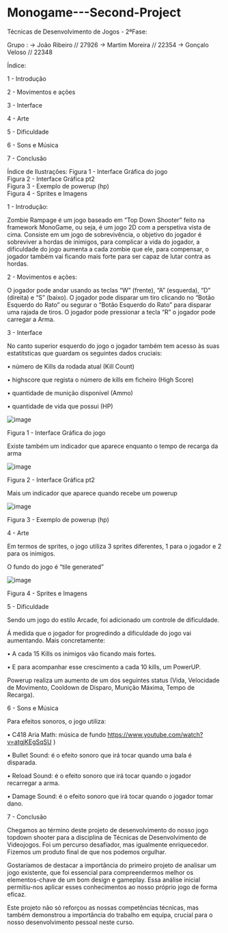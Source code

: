 # Monogame---Second-Project

Técnicas de Desenvolvimento de Jogos - 2ªFase:

Grupo : -> João Ribeiro // 27926 -> Martim Moreira // 22354 -> Gonçalo Veloso // 22348

Índice:

1 - Introdução	

2 - Movimentos e ações	

3 - Interface	

4 - Arte	

5 - Dificuldade	

6 - Sons e Música

7 - Conclusão


Índice de Ilustrações:
Figura 1 - Interface Gráfica do jogo	
Figura 2 - Interface Gráfica pt2	
Figura 3 - Exemplo de powerup (hp)	
Figura 4 - Sprites e Imagens	




1 - Introdução:

Zombie Rampage é um jogo baseado em “Top Down Shooter” feito na framework MonoGame, ou seja, é um jogo 2D com a perspetiva vista de cima. 
Consiste em um jogo de sobrevivência, o objetivo do jogador é sobreviver a hordas de inimigos, para complicar a vida do jogador, a dificuldade do jogo aumenta a cada zombie que ele, para compensar, o jogador também vai ficando mais forte para ser capaz de lutar contra as hordas. 



2 - Movimentos e ações:

O jogador pode andar usando as teclas “W” (frente), “A” (esquerda), “D” (direita) e “S” (baixo).
O jogador pode disparar um tiro clicando no “Botão Esquerdo do Rato” ou segurar o “Botão Esquerdo do Rato” para disparar uma rajada de tiros.
O jogador pode pressionar a tecla “R” o jogador pode carregar a Arma.



3 - Interface

No canto superior esquerdo do jogo o jogador também tem acesso às suas estatitsticas que guardam os seguintes dados cruciais:

•	número de Kills da rodada atual (Kill Count)

•	highscore que regista o número de kills em ficheiro (High Score)

•	quantidade de munição disponível (Ammo)

•	quantidade de vida que possui (HP)

![image](https://github.com/DigitalGameDevTeam/Monogame---Second-Project/assets/148542897/010e769c-c0f5-453d-b6c6-23421ecb4b56)

Figura 1 - Interface Gráfica do jogo

Existe também um indicador que aparece enquanto o tempo de recarga da arma

![image](https://github.com/DigitalGameDevTeam/Monogame---Second-Project/assets/148542897/d9d9034e-cdaa-4489-80fa-9de437961d13)

Figura 2 - Interface Gráfica pt2

Mais um indicador que aparece quando recebe um powerup

![image](https://github.com/DigitalGameDevTeam/Monogame---Second-Project/assets/148542897/63bb3386-ea07-4d80-a8f7-6b254d074672)

Figura 3 - Exemplo de powerup (hp)



4 - Arte

Em termos de sprites, o jogo utiliza 3 sprites diferentes, 1 para o jogador e 2 para os inimigos.

O fundo do jogo é “tile generated”

![image](https://github.com/DigitalGameDevTeam/Monogame---Second-Project/assets/148542897/11864cbd-7243-4d2b-9d42-105c0da14b52)

Figura 4 - Sprites e Imagens



5 - Dificuldade

Sendo um jogo do estilo Arcade, foi adicionado um controle de dificuldade.

Á medida que o jogador for progredindo a dificuldade do jogo vai aumentando. 
Mais concretamente:

•	A cada 15 Kills os inimigos vão ficando mais fortes. 

•	E para acompanhar esse crescimento a cada 10 kills, um PowerUP.

Powerup realiza um aumento de um dos seguintes status (Vida, Velocidade de Movimento, Cooldown de Disparo, Munição Máxima, Tempo de Recarga).



6 - Sons e Música

Para efeitos sonoros, o jogo utiliza:

•	C418 Aria Math: música de fundo 
https://www.youtube.com/watch?v=atgjKEgSqSU )

•	Bullet Sound: é o efeito sonoro que irá tocar quando uma bala é disparada.

•	Reload Sound: é o efeito sonoro que irá tocar quando o jogador recarregar a arma.

•	Damage Sound: é o efeito sonoro que irá tocar quando o jogador tomar dano.


7 - Conclusão

Chegamos ao término deste projeto de desenvolvimento do nosso jogo topdown shooter para a disciplina de Técnicas de Desenvolvimento de Videojogos. Foi um percurso desafiador, mas igualmente enriquecedor. Fizemos um produto final de que nos podemos orgulhar.

Gostaríamos de destacar a importância do primeiro projeto de analisar um jogo existente, que foi essencial para compreendermos melhor os elementos-chave de um bom design e gameplay. Essa análise inicial permitiu-nos aplicar esses conhecimentos ao nosso próprio jogo de forma eficaz.

Este projeto não só reforçou as nossas competências técnicas, mas também demonstrou a importância do trabalho em equipa, crucial para o nosso desenvolvimento pessoal neste curso.


 













